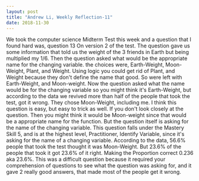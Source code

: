 ```yaml
---
layout: post
title: "Andrew Li, Weekly Reflection-11"
date: 2018-11-30
---
```


We took the computer science Midterm Test this week and a question that I found hard was, question 13 On version 2 of the test. The question gave us some information that told us the weight of the 3 friends in Earth but being multiplied my 1/6. Then the question asked what would be the appropriate name for the changing variable. the choices were, Earth-Weight, Moon-Weight, Plant, and Weight. Using logic you could get rid of Plant, and Weight because they don't define the name that good. So were left with Earth-Weight, and Moon-weight. Now the question asked what the name would be for the changing variable so you might think it's Earth-Weight, but according to the data we revived more than half of the people that took the test, got it wrong. They chose Moon-Weight, including me. I think this question is easy, but easy to trick as well. If you don't look closely at the question. Then you might think it would be Moon-weight since that would be a appropriate name for the function. But the question itself is asking for the name of the changing variable. This question falls under the Mastery Skill 5, and is at the highest level, Practitioner, Identify Variable, since it's asking for the name of a changing variable. According to the data, 56.6% people that took the test thought it was Moon-Weight. But 23.6% of the people that took it got 23.6% of it right. Making the Proportion correct 0.236 aka 23.6%. This was a difficult question because it required your comprehension of questions to see what the question was asking for, and it gave 2 really good answers, that made most of the people get it wrong. 
